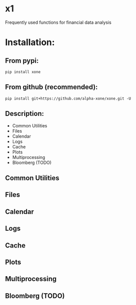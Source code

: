 # x1
Frequently used functions for financial data analysis

Installation:
=============

From pypi:
----------

    pip install xone

From github (recommended):
--------------------------

    pip install git+https://github.com/alpha-xone/xone.git -U

Description:
------------

- Common Utilities
- Files
- Calendar
- Logs
- Cache
- Plots
- Multiprocessing
- Bloomberg (TODO)

Common Utilities
----------------

Files
-----

Calendar
--------

Logs
----

Cache
-----

Plots
-----

Multiprocessing
---------------

Bloomberg (TODO)
----------------
